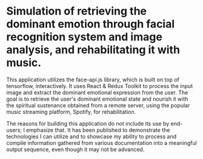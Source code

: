 # Simulation of retrieving the dominant emotion through facial recognition system and image analysis, and rehabilitating it with music.

This application utilizes the face-api.js library, which is built on top of tensorflow, interactively. It uses React & Redux Toolkit to process the input image and extract the dominant emotional expression from the user. The goal is to retrieve the user's dominant emotional state and nourish it with the spiritual sustenance obtained from a remote server, using the popular music streaming platform, Spotify, for rehabilitation.

The reasons for building this application do not include its use by end-users; I emphasize that. It has been published to demonstrate the technologies I can utilize and to showcase my ability to process and compile information gathered from various documentation into a meaningful output sequence, even though it may not be advanced.

